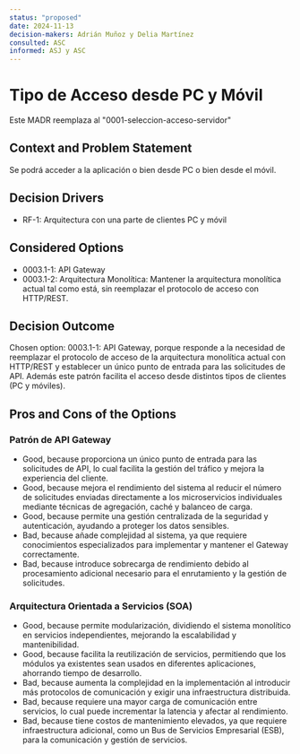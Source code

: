 ```yaml
---
status: "proposed"
date: 2024-11-13
decision-makers: Adrián Muñoz y Delia Martínez
consulted: ASC
informed: ASJ y ASC
---
```


# Tipo de Acceso desde PC y Móvil

Este MADR reemplaza al "0001-seleccion-acceso-servidor"

## Context and Problem Statement

Se podrá acceder a la aplicación o bien desde PC o bien desde el móvil.

## Decision Drivers

* RF-1: Arquitectura con una parte de clientes PC y móvil

## Considered Options

* 0003.1-1: API Gateway
* 0003.1-2: Arquitectura Monolítica: Mantener la arquitectura monolítica actual tal como está, sin reemplazar el protocolo de acceso con HTTP/REST.

## Decision Outcome

Chosen option: 0003.1-1: API Gateway, porque responde a la necesidad de reemplazar el protocolo de acceso de la arquitectura monolítica actual con HTTP/REST y establecer un único punto de entrada para las solicitudes de API. Además este patrón facilita el acceso desde distintos tipos de clientes (PC y móviles).

## Pros and Cons of the Options

### Patrón de API Gateway

* Good, because proporciona un único punto de entrada para las solicitudes de API, lo cual facilita la gestión del tráfico y mejora la experiencia del cliente.
* Good, because mejora el rendimiento del sistema al reducir el número de solicitudes enviadas directamente a los microservicios individuales mediante técnicas de agregación, caché y balanceo de carga.
* Good, because permite una gestión centralizada de la seguridad y autenticación, ayudando a proteger los datos sensibles.
* Bad, because añade complejidad al sistema, ya que requiere conocimientos especializados para implementar y mantener el Gateway correctamente.
* Bad, because introduce sobrecarga de rendimiento debido al procesamiento adicional necesario para el enrutamiento y la gestión de solicitudes.

### Arquitectura Orientada a Servicios (SOA)

* Good, because permite modularización, dividiendo el sistema monolítico en servicios independientes, mejorando la escalabilidad y mantenibilidad.
* Good, because facilita la reutilización de servicios, permitiendo que los módulos ya existentes sean usados en diferentes aplicaciones, ahorrando tiempo de desarrollo.
* Bad, because aumenta la complejidad en la implementación al introducir más protocolos de comunicación y exigir una infraestructura distribuida.
* Bad, because requiere una mayor carga de comunicación entre servicios, lo cual puede incrementar la latencia y afectar al rendimiento.
* Bad, because tiene costos de mantenimiento elevados, ya que requiere infraestructura adicional, como un Bus de Servicios Empresarial (ESB), para la comunicación y gestión de servicios.